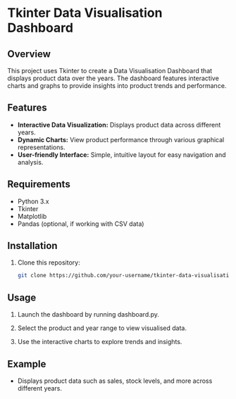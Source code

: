# Tkinter Data Visualisation Dashboard

## Overview
This project uses Tkinter to create a Data Visualisation Dashboard that displays product data over the years. The dashboard features interactive charts and graphs to provide insights into product trends and performance.

## Features
- **Interactive Data Visualization:** Displays product data across different years.
- **Dynamic Charts:** View product performance through various graphical representations.
- **User-friendly Interface:** Simple, intuitive layout for easy navigation and analysis.

## Requirements
- Python 3.x
- Tkinter
- Matplotlib
- Pandas (optional, if working with CSV data)

## Installation

1. Clone this repository:
   ```bash
   git clone https://github.com/your-username/tkinter-data-visualisation-dashboard.git


## Usage
1. Launch the dashboard by running dashboard.py.

2. Select the product and year range to view visualised data.

3. Use the interactive charts to explore trends and insights.

## Example
- Displays product data such as sales, stock levels, and more across different years.
